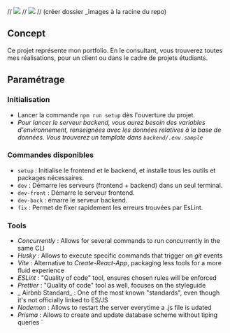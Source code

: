 // ![](image.png)
// ![](_images/image.png)
// (créer dossier _images à la racine du repo)


## Concept

Ce projet représente mon portfolio. En le consultant, vous trouverez toutes mes réalisations, pour un client ou dans le cadre de projets étudiants.

## Paramétrage

### Initialisation

- Lancer la commande `npm run setup` dès l'ouverture du projet.
- _Pour lancer le serveur backend, vous aurez besoin des variables d'environnement, renseignées avec les données relatives à la base de données. Vous trouverez un template dans `backend/.env.sample`_

### Commandes disponibles

- `setup` : Initialise le frontend et le backend, et installe tous les outils et packages nécessaires.
- `dev` : Démarre les serveurs (frontend + backend) dans un seul terminal.
- `dev-front` : Démarre le serveur frontend.
- `dev-back` : émarre le serveur backend.
- `fix` : Permet de fixer rapidement les erreurs trouvées par EsLint.

### Tools

- _Concurrently_ : Allows for several commands to run concurrently in the same CLI
- _Husky_ : Allows to execute specific commands that trigger on _git_ events
- _Vite_ : Alternative to _Create-React-App_, packaging less tools for a more fluid experience
- _ESLint_ : "Quality of code" tool, ensures chosen rules will be enforced
- _Prettier_ : "Quality of code" tool as well, focuses on the styleguide
- _ Airbnb Standard_ : One of the most known "standards", even though it's not officially linked to ES/JS
- _Nodemon_ : Allows to restart the server everytime a .js file is udated
- _Prisma_ : Allows to create and update database scheme without tiping queries
`
